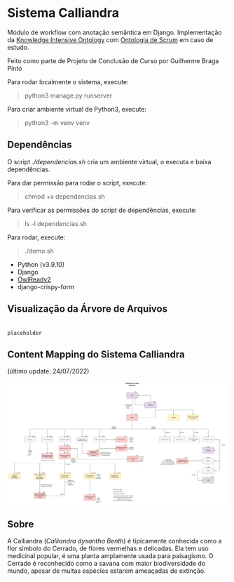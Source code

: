 # Sistema Calliandra

Módulo de workflow com anotação semântica em Django. Implementação da [Knowledge Intensive Ontology][KIPO] com [Ontologia de Scrum][SCRUM] em caso de estudo.

Feito como parte de Projeto de Conclusão de Curso por Guilherme Braga Pinto

Para rodar localmente o sistema, execute:

> python3 manage.py runserver

Para criar ambiente virtual de Python3, execute:

> python3 -m venv venv

## Dependências

O script *./dependencias.sh* cria um ambiente virtual, o executa e baixa dependências. 

Para dar permissão para rodar o script, execute:

> chmod +x dependencias.sh

Para verificar as permissões do script de dependências, execute:

> ls -l dependencias.sh

Para rodar, execute:

> ./demo.sh

- Python (v3.9.10)
- Django
- [OwlReady2][readthedocs]
- django-crispy-form

## Visualização da Árvore de Arquivos

````

placeholder

````

## Content Mapping do Sistema Calliandra

(último update: 24/07/2022)

![Img](https://github.com/gui1080/TCC_ProjetoCalliandra/blob/master/Midia%20Externa/content_mapping.png)

## Sobre

A Calliandra (*Calliandra dysantha Benth*) é típicamente conhecida como a flor símbolo do Cerrado, de flores vermelhas e delicadas. Ela tem uso medicinal popular, é uma planta amplamente usada para paisagismo. O Cerrado é reconhecido como a savana com maior biodiversidade do mundo, apesar de muitas espécies estarem ameaçadas de extinção.


[KIPO]: "https://www.researchgate.net/publication/282939286_KIPO_the_knowledge-intensive_process_ontology"

[SCRUM]: "https://www.researchgate.net/publication/260480541_Integration_of_classical_and_agile_project_management_methodologies_based_on_ontological_models"

[readthedocs]: "https://owlready2.readthedocs.io/en/v0.37/#"
